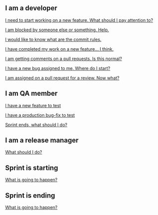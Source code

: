## I am a developer

[I need to start working on a new feature. What should I pay attention to?](Working-on-a-new-feature) 

[I am blocked by someone else or something. Help.](Blocked-status)

[I would like to know what are the commit rules.](Commit-culture)

[I have completed my work on a new feature... I think.]()

[I am getting comments on a pull requests. Is this normal?](Code-review)

[I have a new bug assigned to me. Where do I start?](Working-on-a-new-bug) 

[I am assigned on a pull request for a review. Now what?](Code-review)

## I am QA member

[I have a new feature to test]() 

[I have a production bug-fix to test]() 

[Sprint ends, what should I do?]() 

## I am a release manager

[What should I do?]() 

## Sprint is starting

[What is going to happen?]()

## Sprint is ending

[What is going to happen?]()